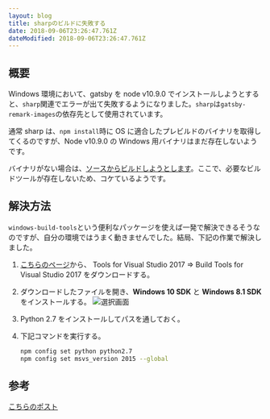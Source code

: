 ```yaml
---
layout: blog
title: sharpのビルドに失敗する
date: 2018-09-06T23:26:47.761Z
dateModified: 2018-09-06T23:26:47.761Z
---
```


## 概要

Windows 環境において、gatsby を node v10.9.0 でインストールしようとすると、`sharp`関連でエラーが出て失敗するようになりました。`sharp`は`gatsby-remark-images`の依存先として使用されています。

通常 sharp は、`npm install`時に OS に適合したプレビルドのバイナリを取得してくるのですが、Node v10.9.0 の Windows 用バイナリはまだ存在しないようです。

バイナリがない場合は、[ソースからビルドしようとします](http://sharp.pixelplumbing.com/en/stable/install/#building-from-source)。ここで、必要なビルドツールが存在しないため、コケているようです。

## 解決方法

`windows-build-tools`という便利なパッケージを使えば一発で解決できるそうなのですが、自分の環境ではうまく動きませんでした。結局、下記の作業で解決しました。

1.  [こちらのページ](https://visualstudio.microsoft.com/ja/downloads/)から、
    Tools for Visual Studio 2017 => Build Tools for Visual Studio 2017
    をダウンロードする。
2.  ダウンロードしたファイルを開き、**Windows 10 SDK** と **Windows 8.1 SDK**をインストールする。
    ![選択画面](../../static/blogImages/20180907.png)
3.  Python 2.7 をインストールしてパスを通しておく。
4.  下記コマンドを実行する。

    ```bash
    npm config set python python2.7
    npm config set msvs_version 2015 --global
    ```

## 参考

[こちらのポスト](https://github.com/nodejs/node-gyp/issues/629#issuecomment-153196245)
